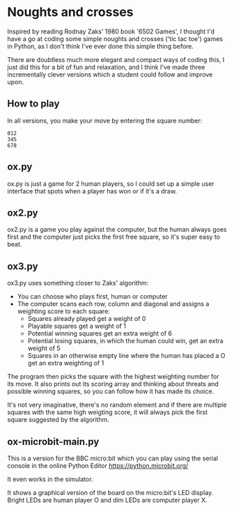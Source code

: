 # Noughts and crosses

Inspired by reading Rodnay Zaks' 1980 book '6502 Games', I thought I'd have a go at coding some simple noughts and crosses ('tic tac toe') games in Python, as I don't think I've ever done this simple thing before.

There are doubtless much more elegant and compact ways of coding this, I just did this for a bit of fun and relaxation, and I think I've made three incrementally clever versions which a student could follow and improve upon.

## How to play

In all versions, you make your move by entering the square number:
```
012
345
678
```

## ox.py

ox.py is just a game for 2 human players, so I could set up a simple user interface that spots when a player has won or if it's a draw.



## ox2.py

ox2.py is a game you play against the computer, but the human always goes first and the computer just picks the first free square, so it's super easy to beat.

## ox3.py

ox3.py uses something closer to Zaks' algorithm:

- You can choose who plays first, human or computer
- The computer scans each row, column and diagonal and assigns a weighting score to each square:
  - Squares already played get a weight of 0
  - Playable squares get a weight of 1
  - Potential winning squares get an extra weight of 6
  - Potential losing squares, in which the human could win, get an extra weight of 5
  - Squares in an otherwise empty line where the human has placed a O get an extra weighting of 1

The program then picks the square with the highest weighting number for its move. It also prints out its scoring array and thinking about threats and possible winning squares, so you can follow how it has made its choice.

It's not very imaginative, there's no random element and if there are multiple squares with the same high weigting score, it will always pick the first square suggested by the algorithm.

## ox-microbit-main.py

This is a version for the BBC micro:bit which you can play using the serial console in the online Python Editor https://python.microbit.org/

It even works in the simulator.

It shows a graphical version of the board on the micro:bit's LED display. Bright LEDs are human player O and dim LEDs are computer player X.
